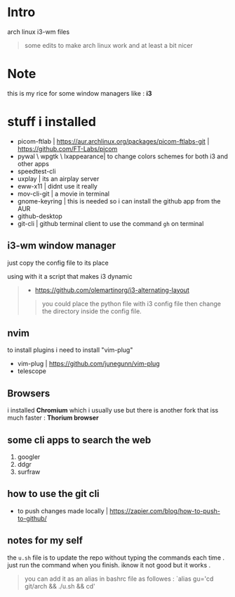 # Intro

arch linux  i3-wm files 
> some edits to make arch linux work and at least a bit nicer 

# Note
this is my rice for some window managers like : **i3**

# stuff i installed 

- picom-ftlab | https://aur.archlinux.org/packages/picom-ftlabs-git | https://github.com/FT-Labs/picom 
- pywal \ wpgtk \ lxappearance| to change colors schemes for both i3 and other apps
- speedtest-cli
- uxplay | its an airplay server
- eww-x11 | didnt use it really
- mov-cli-git | a movie in terminal
- gnome-keyring | this is needed so i can install the github app from the AUR
- github-desktop
- git-cli | github terminal client to use the command `gh` on terminal  
## i3-wm window manager
just copy the config file to its place 

using with it a script that makes i3 dynamic 
> - https://github.com/olemartinorg/i3-alternating-layout 
> > you could place the python file with i3 config file then change the directory inside the config file.

## nvim 
to install plugins i need to install "vim-plug"
- vim-plug | https://github.com/junegunn/vim-plug
- telescope


## Browsers 
i installed **Chromium** which i usually use but there is another fork that iss much faster : **Thorium browser**

## some cli apps to search the web

1. googler
2. ddgr
3. surfraw 

## how to use the git cli 

- to push changes made locally | https://zapier.com/blog/how-to-push-to-github/

## notes for my self
the `u.sh` file is to update the repo without typing the commands each time . just run the command when you finish. iknow it not good but it works . 
> you can add it as an alias in bashrc file as followes : 
`alias gu='cd git/arch && ./u.sh && cd' 

